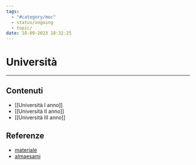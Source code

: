 ```yaml
---
tags:
  - "#category/moc"
  - status/ongoing
  - topic/
date: 18-09-2023 18:32:25
---
```

# Università
---
## Contenuti
- [[Università I anno]]
- [[Università II anno]]
- [[Università III anno]]

## Referenze
- [materiale](https://dynamik.vercel.app/)
- [almaesami](https://almaesami.unibo.it/)